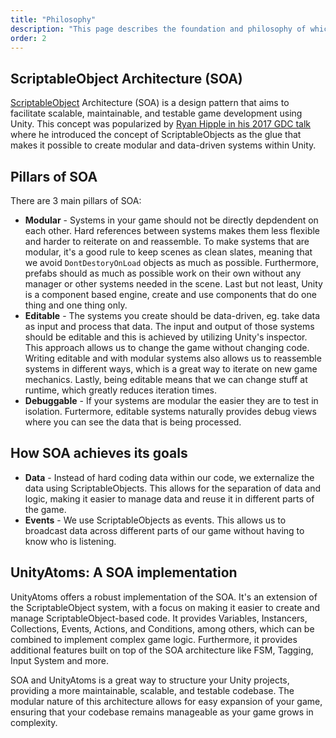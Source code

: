 ```yaml
---
title: "Philosophy"
description: "This page describes the foundation and philosophy of which Unity Atoms is built upon."
order: 2
---
```


ScriptableObject Architecture (SOA)
-----------------------------------

[ScriptableObject](https://docs.unity3d.com/Manual/class-ScriptableObject.html) Architecture (SOA) is a design pattern that aims to facilitate scalable, maintainable, and testable game development using Unity. This concept was popularized by [Ryan Hipple in his 2017 GDC talk](https://www.youtube.com/watch?v=raQ3iHhE_Kk) where he introduced the concept of ScriptableObjects as the glue that makes it possible to create modular and data-driven systems within Unity.

Pillars of SOA
--------------

There are 3 main pillars of SOA:

*   **Modular** - Systems in your game should not be directly depdendent on each other. Hard references between systems makes them less flexible and harder to reiterate on and reassemble. To make systems that are modular, it's a good rule to keep scenes as clean slates, meaning that we avoid `DontDestoryOnLoad` objects as much as possible. Furthermore, prefabs should as much as possible work on their own without any manager or other systems needed in the scene. Last but not least, Unity is a component based engine, create and use components that do one thing and one thing only.
*   **Editable** - The systems you create should be data-driven, eg. take data as input and process that data. The input and output of those systems should be editable and this is achieved by utilizing Unity's inspector. This approach allows us to change the game without changing code. Writing editable and with modular systems also allows us to reassemble systems in different ways, which is a great way to iterate on new game mechanics. Lastly, being editable means that we can change stuff at runtime, which greatly reduces iteration times.
*   **Debuggable** - If your systems are modular the easier they are to test in isolation. Furtermore, editable systems naturally provides debug views where you can see the data that is being processed.

How SOA achieves its goals
--------------------------

*   **Data** - Instead of hard coding data within our code, we externalize the data using ScriptableObjects. This allows for the separation of data and logic, making it easier to manage data and reuse it in different parts of the game.
*   **Events** - We use ScriptableObjects as events. This allows us to broadcast data across different parts of our game without having to know who is listening.

UnityAtoms: A SOA implementation
--------------------------------

UnityAtoms offers a robust implementation of the SOA. It's an extension of the ScriptableObject system, with a focus on making it easier to create and manage ScriptableObject-based code. It provides Variables, Instancers, Collections, Events, Actions, and Conditions, among others, which can be combined to implement complex game logic. Furthermore, it provides additional features built on top of the SOA architecture like FSM, Tagging, Input System and more.

SOA and UnityAtoms is a great way to structure your Unity projects, providing a more maintainable, scalable, and testable codebase. The modular nature of this architecture allows for easy expansion of your game, ensuring that your codebase remains manageable as your game grows in complexity.